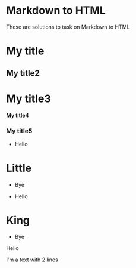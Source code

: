 # Markdown to HTML

These are solutions to task on Markdown to HTML

# My title
## My title2
# My title3
#### My title4
### My title5
- Hello
# Little
- Bye

* Hello
# King
* Bye

Hello

I'm a text
with 2 lines
